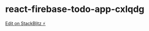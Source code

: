 # react-firebase-todo-app-cxlqdg

[Edit on StackBlitz ⚡️](https://stackblitz.com/edit/react-firebase-todo-app-cxlqdg)